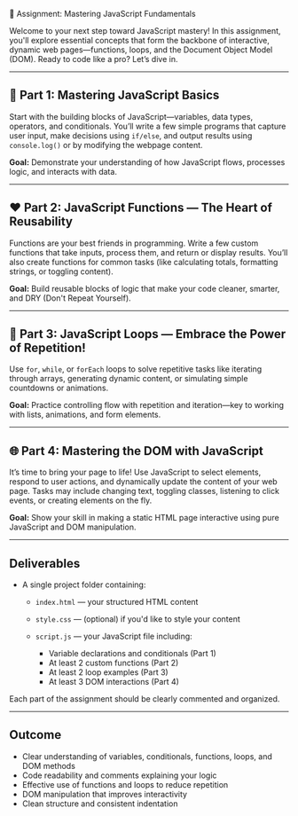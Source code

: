  🚀 Assignment: Mastering JavaScript Fundamentals

Welcome to your next step toward JavaScript mastery! In this assignment, you'll explore essential concepts that form the backbone of interactive, dynamic web pages—functions, loops, and the Document Object Model (DOM). Ready to code like a pro? Let’s dive in.

---

## 🎯 Part 1: Mastering JavaScript Basics

Start with the building blocks of JavaScript—variables, data types, operators, and conditionals. You’ll write a few simple programs that capture user input, make decisions using `if/else`, and output results using `console.log()` or by modifying the webpage content.

**Goal:** Demonstrate your understanding of how JavaScript flows, processes logic, and interacts with data.

---

## ❤️ Part 2: JavaScript Functions — The Heart of Reusability

Functions are your best friends in programming. Write a few custom functions that take inputs, process them, and return or display results. You’ll also create functions for common tasks (like calculating totals, formatting strings, or toggling content).

**Goal:** Build reusable blocks of logic that make your code cleaner, smarter, and DRY (Don't Repeat Yourself).

---

## 🔁 Part 3: JavaScript Loops — Embrace the Power of Repetition!

Use `for`, `while`, or `forEach` loops to solve repetitive tasks like iterating through arrays, generating dynamic content, or simulating simple countdowns or animations.

**Goal:** Practice controlling flow with repetition and iteration—key to working with lists, animations, and form elements.

---

## 🌐 Part 4: Mastering the DOM with JavaScript

It’s time to bring your page to life! Use JavaScript to select elements, respond to user actions, and dynamically update the content of your web page. Tasks may include changing text, toggling classes, listening to click events, or creating elements on the fly.

**Goal:** Show your skill in making a static HTML page interactive using pure JavaScript and DOM manipulation.

---

## Deliverables

* A single project folder containing:

  * `index.html` — your structured HTML content
  * `style.css` — (optional) if you'd like to style your content
  * `script.js` — your JavaScript file including:

    * Variable declarations and conditionals (Part 1)
    * At least 2 custom functions (Part 2)
    * At least 2 loop examples (Part 3)
    * At least 3 DOM interactions (Part 4)

Each part of the assignment should be clearly commented and organized.

---

## Outcome

* Clear understanding of variables, conditionals, functions, loops, and DOM methods
* Code readability and comments explaining your logic
* Effective use of functions and loops to reduce repetition
* DOM manipulation that improves interactivity
* Clean structure and consistent indentation

